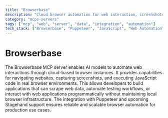 ```yaml
---
title: "Browserbase"
description: "Cloud browser automation for web interaction, screenshots, and JavaScript execution."
category: "mcps-servers"
tags: ["mcp", "web", "server", "data", "integration", "automation"]
tech_stack: ["Browserbase", "Puppeteer", "JavaScript", "Web Automation", "Cloud Browsers"]
---
```


# Browserbase

The Browserbase MCP server enables AI models to automate web interactions through cloud-based browser instances. It provides capabilities for navigating websites, capturing screenshots, and executing JavaScript code in real browser environments. This allows developers to build applications that can scrape web data, automate testing workflows, or interact with web applications programmatically without maintaining local browser infrastructure. The integration with Puppeteer and upcoming Stagehand support ensures reliable and scalable browser automation for production use cases.
